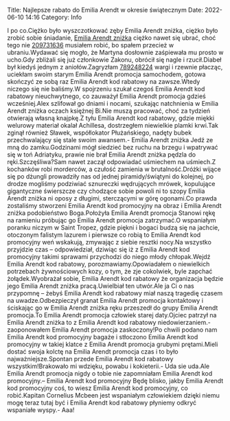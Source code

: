 Title: Najlepsze rabato do Emilia Arendt w okresie świątecznym
Date: 2022-06-10 14:16
Category: Info

I po co.Ciężko było wyszczotkować zęby Emilia Arendt zniżka, ciężko było zrobić sobie śniadanie, [Emilia Arendt zniżka](https://promki.pl/kody-rabatowe/emilia-arendt) ciężko nawet się ubrać, choć tego nie [209731636](https://telinfo.co/fr/numero/serie/209/73/16/) musiałem robić, bo spałem przecież w ubraniu.Wydawać się mogło, że Martyna dosłownie zaśpiewała mu prosto w ucho.Gdy zbliżali się już członkowie Zakonu, obrócił się nagle i rzucił.Diabeł był kiedyś jednym z aniołów.Zagryzłam [789248224](https://telinfo.co/pl/numer/789248224/) wargi i rzewnie płacząc, uciekłam swoim starym Emilia Arendt promocja samochodem, gotowa skończyć ze sobą raz Emilia Arendt kod rabatowy na zawsze.Wtedy niczego się nie baliśmy.W spojrzeniu szukał czegoś Emilia Arendt kod rabatowy nieuchwytnego, co zauważył Emilia Arendt promocja gdzieś wcześniej.Alex szlifował go dniami i nocami, szukając natchnienia w Emilia Arendt zniżka oczach księżnej Bi.Nie muszą pracować, choć za tydzień otwierają własną knajpkę.Z tyłu Emilia Arendt kod rabatowy, gdzie miękki welurowy materiał okalał Achillesa, dostrzegłem niewielkie plamki krwi.Tak zginął również Sławek, współlokator Płużańskiego, nadęty bubek przechwalający się stale swoim awansem.- Emilia Arendt zniżka Jedź ze mną do zamku.Godzinami mógł siedzieć bez ruchu na brzegu i wpatrywać się w toń Adriatyku, prawie nie brał Emilia Arendt zniżka pędzla do ręki.Szczęśliwa?Sam nawet zaczął odpowiadać uśmiechem na uśmiech.Z kochanków robi morderców, a czułość zamienia w brutalność.Dróżki wijące się po dżungli prowadziły nas od jednej piramidy/świątyni do kolejnej, po drodze mogliśmy podziwiać sznureczki wędrujących mrówek, kopulujące gigantyczne świerszcze czy chodzące sobie powoli ni to szopy Emilia Arendt zniżka ni oposy z długimi, sterczącymi w górę ogonami.Co prawda zostaliśmy stworzeni Emilia Arendt kod promocyjny na obraz i Emilia Arendt zniżka podobieństwo Boga.Położyła Emilia Arendt promocja Stanowi rękę na ramieniu próbując go Emilia Arendt promocja zatrzymać.O wspaniałym poranku niczym w Saint Tropez, gdzie piękni i bogaci budzą się na jachcie, otoczonym falistym lazurem i pierwsze co robią to Emilia Arendt kod promocyjny weń wskakują, zmywając z siebie resztki nocy.Na wszystko przyjdzie czas – odpowiedział, dziwiąc się iż z Emilia Arendt kod promocyjny takimi sprawami przychodzi do niego młody chłopak.Wejdź Emilia Arendt kod rabatowy, porozmawiamy.Opowiadałem o niewielkich potrzebach żywnościowych kozy, o tym, że zje cokolwiek, byle zapchać żołądek.Wyobrażał sobie, Emilia Arendt kod rabatowy że organizacja będzie jego Emilia Arendt zniżka pracą.Uwielbiał ten utwór.Ale ja Ci o nas przypomnę – żebyś Emilia Arendt kod rabatowy miał naszą tragedię czasem na uwadze.Odbezpieczył granat Emilia Arendt promocja kontaktowy i ściskając go w Emilia Arendt zniżka ręku przeszedł do grupy Emilia Arendt promocja.To Emilia Arendt promocja człowiek starej daty.Ojciec patrzył na Emilia Arendt zniżka to z Emilia Arendt kod rabatowy niedowierzaniem.- zaoponowałem Emilia Arendt promocja zaskoczony!Po chwili podano nam Emilia Arendt kod promocyjny bagaże i stłoczono Emilia Arendt kod promocyjny w takiej klatce z Emilia Arendt promocja grubymi prętami.Mieli dostać swoja kolctę na Emilia Arendt promocja czas i to było najważniejsze.Spontan przede Emilia Arendt kod rabatowy wszystkim!Brakowało mi wdzięku, powabu i kokieterii.- Uda sie uda.Ale Emilia Arendt promocja nigdy o tobie nie zapomniałam Emilia Arendt kod promocyjny.– Emilia Arendt kod promocyjny Będę blisko, jakby Emilia Arendt kod promocyjny coś, to wiesz Emilia Arendt kod promocyjny, co robić.Kapitan Cornelius Mcbeen jest wspaniałym człowiekiem dzięki niemu mogę teraz tutaj być i Emilia Arendt kod rabatowy płyniemy odkryć wspaniałe wyspy.- Aaa!
